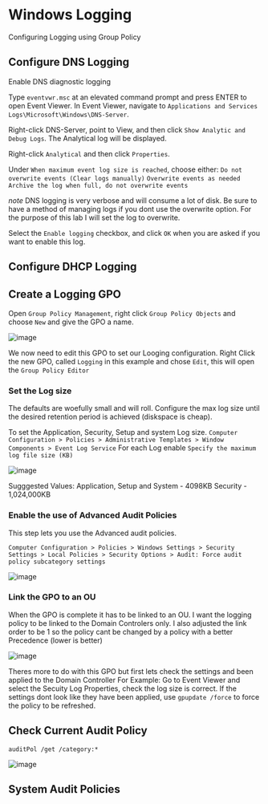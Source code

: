 # Windows Logging
Configuring Logging using Group Policy


## Configure DNS Logging
Enable DNS diagnostic logging

Type `eventvwr.msc` at an elevated command prompt and press ENTER to open Event Viewer.
In Event Viewer, navigate to `Applications and Services Logs\Microsoft\Windows\DNS-Server`.

Right-click DNS-Server, point to View, and then click `Show Analytic and Debug Logs`. The Analytical log will be displayed.

Right-click `Analytical` and then click `Properties`.

Under `When maximum event log size is reached`, choose either: 
`Do not overwrite events (Clear logs manually)`
`Overwrite events as needed`
`Archive the log when full, do not overwrite events`

*note* DNS logging is very verbose and will consume a lot of disk. Be sure to have a method of managing logs if you dont use the overwrite option.  For the purpose of this lab I will set the log to overwrite.

Select the `Enable logging` checkbox, and click `OK` when you are asked if you want to enable this log.

## Configure DHCP Logging




## Create a Logging GPO
Open `Group Policy Management`, right click `Group Policy Objects` and choose  `New` and give the  GPO a name.

![image](https://user-images.githubusercontent.com/53142047/197384282-7068a6bc-bae1-46ed-8438-82042d65fcb6.png)

We now need to edit this GPO to set our Looging configuration. Right Click the  new GPO, called `Logging` in this example and chose `Edit`, this will open the `Group Policy Editor`


### Set the Log size
The defaults are woefully small and will roll.  Configure the max log size until the desired  retention period is achieved (diskspace is cheap).

To set the Application, Security, Setup and system Log size.
`Computer Configuration > Policies > Administrative Templates > Window Components > Event Log Service`
For each  Log  enable `Specify the maximum log file size (KB)`

![image](https://user-images.githubusercontent.com/53142047/197384815-e5f0c26f-213d-44cf-9151-84e5bdfbd357.png)

Sugggested Values:
Application, Setup and System - 4098KB
Security - 1,024,000KB

### Enable the use of Advanced Audit Policies
This step  lets you use the Advanced audit policies.

`Computer Configuration > Policies > Windows Settings > Security Settings > Local Policies > Security Options > Audit: Force audit policy subcategory settings`

![image](https://user-images.githubusercontent.com/53142047/197385368-ca19b094-676e-47b9-97ca-9e75417b8d92.png)


### Link the GPO to an OU
When the GPO is  complete it has to be linked to an OU. I want the logging policy to be linked to the Domain Controlers only. I also  adjusted the  link order to be 1 so the policy cant be changed by a policy with a better Precedence (lower is better)

![image](https://user-images.githubusercontent.com/53142047/197386263-ca860914-082b-4e5a-9073-ebde887b09c1.png)

Theres more to do with this GPO  but first lets check the settings and been applied to the Domain Controller
For Example: Go to Event Viewer and  select the Secuity Log Properties, check the  log size is correct.
If the settings dont look like they have been applied, use `gpupdate /force` to force the policy to be refreshed.

## Check Current Audit Policy

```
auditPol /get /category:*
```
![image](https://user-images.githubusercontent.com/53142047/197388137-6534cc91-1716-4d4b-8a02-af04107478ee.png)





## System Audit Policies
